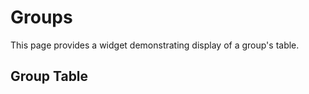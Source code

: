 
Groups
=======

This page provides a widget demonstrating display of a group's table.

Group Table
-----------

<div><group-table id="group-table"></group-table></div>

<script type="module" src="/widgets/groups.js"></script>

<script type="module">
"use strict";

let group_table = document.getElementById('group-table'),
    u = window.location;
console.log("DEBUG group_table ->", group_table);
function updateRow(key) {
    console.log(`DEBUG updateRow(${key})`);
    let oReq = new XMLHttpRequest(),
        api_path = `/api/group/${key}`;
    oReq.addEventListener('load', function () {
        let src = this.responseText,
            obj = JSON.parse(src),
            cl_group_id = obj.cl_group_id;
        group_table.set_group(cl_group_id, obj);
    });
    oReq.open('GET', api_path);
    oReq.send();
}

function updateGroupsTable() {
    console.log("DEBUG updateGroupsTable()");
    /* Iterate through the fetched data, generate a group-display element
       and link to form for editing group data */
    let src = this.responseText,
            keys = JSON.parse(src);
    keys.sort();
    let i = 0;
    for (const key of keys) {
        updateRow(key);
    }
}

function refreshGroups() {
    let oReq = new XMLHttpRequest();
    oReq.addEventListener('load', updateGroupsTable);
    oReq.open('GET', '/api/group');
    oReq.send();
}

refreshGroups();
</script>
